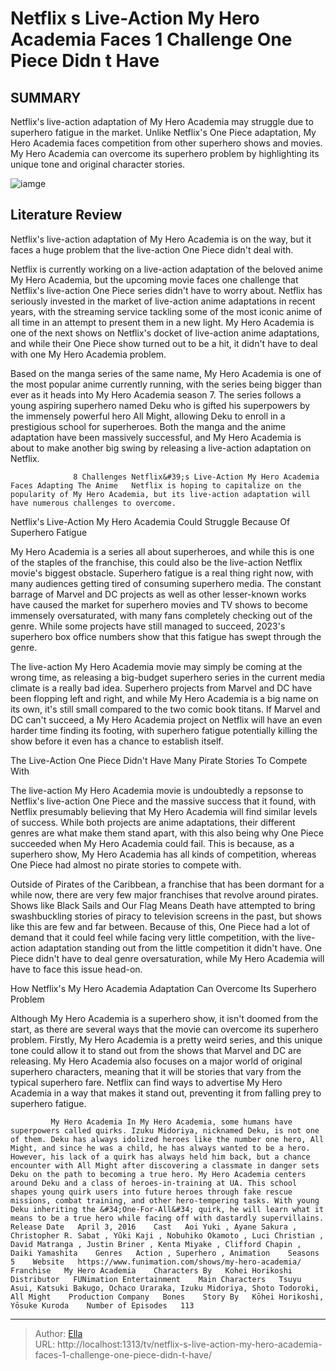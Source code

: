 # Netflix s Live-Action My Hero Academia Faces 1 Challenge One Piece Didn t Have


## SUMMARY 



  Netflix&#39;s live-action adaptation of My Hero Academia may struggle due to superhero fatigue in the market.   Unlike Netflix&#39;s One Piece adaptation, My Hero Academia faces competition from other superhero shows and movies.   My Hero Academia can overcome its superhero problem by highlighting its unique tone and original character stories.  

![iamge](https://static1.srcdn.com/wordpress/wp-content/uploads/2024/01/myheroacademia_faceschallenge_onepiecedidnt.jpg)

## Literature Review
Netflix&#39;s live-action adaptation of My Hero Academia is on the way, but it faces a huge problem that the live-action One Piece didn&#39;t deal with.




Netflix is currently working on a live-action adaptation of the beloved anime My Hero Academia, but the upcoming movie faces one challenge that Netflix&#39;s live-action One Piece series didn&#39;t have to worry about. Netflix has seriously invested in the market of live-action anime adaptations in recent years, with the streaming service tackling some of the most iconic anime of all time in an attempt to present them in a new light. My Hero Academia is one of the next shows on Netflix&#39;s docket of live-action anime adaptations, and while their One Piece show turned out to be a hit, it didn&#39;t have to deal with one My Hero Academia problem.




Based on the manga series of the same name, My Hero Academia is one of the most popular anime currently running, with the series being bigger than ever as it heads into My Hero Academia season 7. The series follows a young aspiring superhero named Deku who is gifted his superpowers by the immensely powerful hero All Might, allowing Deku to enroll in a prestigious school for superheroes. Both the manga and the anime adaptation have been massively successful, and My Hero Academia is about to make another big swing by releasing a live-action adaptation on Netflix.

                  8 Challenges Netflix&#39;s Live-Action My Hero Academia Faces Adapting The Anime   Netflix is hoping to capitalize on the popularity of My Hero Academia, but its live-action adaptation will have numerous challenges to overcome.    


 Netflix&#39;s Live-Action My Hero Academia Could Struggle Because Of Superhero Fatigue 
         




My Hero Academia is a series all about superheroes, and while this is one of the staples of the franchise, this could also be the live-action Netflix movie&#39;s biggest obstacle. Superhero fatigue is a real thing right now, with many audiences getting tired of consuming superhero media. The constant barrage of Marvel and DC projects as well as other lesser-known works have caused the market for superhero movies and TV shows to become immensely oversaturated, with many fans completely checking out of the genre. While some projects have still managed to succeed, 2023&#39;s superhero box office numbers show that this fatigue has swept through the genre.

The live-action My Hero Academia movie may simply be coming at the wrong time, as releasing a big-budget superhero series in the current media climate is a really bad idea. Superhero projects from Marvel and DC have been flopping left and right, and while My Hero Academia is a big name on its own, it&#39;s still small compared to the two comic book titans. If Marvel and DC can&#39;t succeed, a My Hero Academia project on Netflix will have an even harder time finding its footing, with superhero fatigue potentially killing the show before it even has a chance to establish itself.






 The Live-Action One Piece Didn&#39;t Have Many Pirate Stories To Compete With 
         

The live-action My Hero Academia movie is undoubtedly a repsonse to Netflix&#39;s live-action One Piece and the massive success that it found, with Netflix presumably believing that My Hero Academia will find similar levels of success. While both projects are anime adaptations, their different genres are what make them stand apart, with this also being why One Piece succeeded when My Hero Academia could fail. This is because, as a superhero show, My Hero Academia has all kinds of competition, whereas One Piece had almost no pirate stories to compete with.

Outside of Pirates of the Caribbean, a franchise that has been dormant for a while now, there are very few major franchises that revolve around pirates. Shows like Black Sails and Our Flag Means Death have attempted to bring swashbuckling stories of piracy to television screens in the past, but shows like this are few and far between. Because of this, One Piece had a lot of demand that it could feel while facing very little competition, with the live-action adaptation standing out from the little competition it didn&#39;t have. One Piece didn&#39;t have to deal genre oversaturation, while My Hero Academia will have to face this issue head-on.






 How Netflix&#39;s My Hero Academia Adaptation Can Overcome Its Superhero Problem 
          

Although My Hero Academia is a superhero show, it isn&#39;t doomed from the start, as there are several ways that the movie can overcome its superhero problem. Firstly, My Hero Academia is a pretty weird series, and this unique tone could allow it to stand out from the shows that Marvel and DC are releasing. My Hero Academia also focuses on a major world of original superhero characters, meaning that it will be stories that vary from the typical superhero fare. Netflix can find ways to advertise My Hero Academia in a way that makes it stand out, preventing it from falling prey to superhero fatigue.

             My Hero Academia In My Hero Academia, some humans have superpowers called quirks. Izuku Midoriya, nicknamed Deku, is not one of them. Deku has always idolized heroes like the number one hero, All Might, and since he was a child, he has always wanted to be a hero. However, his lack of a quirk has always held him back, but a chance encounter with All Might after discovering a classmate in danger sets Deku on the path to becoming a true hero. My Hero Academia centers around Deku and a class of heroes-in-training at UA. This school shapes young quirk users into future heroes through fake rescue missions, combat training, and other hero-tempering tasks. With young Deku inheriting the &#34;One-For-All&#34; quirk, he will learn what it means to be a true hero while facing off with dastardly supervillains.  Release Date   April 3, 2016    Cast   Aoi Yuki , Ayane Sakura , Christopher R. Sabat , Yûki Kaji , Nobuhiko Okamoto , Luci Christian , David Matranga , Justin Briner , Kenta Miyake , Clifford Chapin , Daiki Yamashita    Genres   Action , Superhero , Animation    Seasons   5    Website   https://www.funimation.com/shows/my-hero-academia/    Franchise   My Hero Academia    Characters By   Kohei Horikoshi    Distributor   FUNimation Entertainment    Main Characters   Tsuyu Asui, Katsuki Bakugo, Ochaco Uraraka, Izuku Midoriya, Shoto Todoroki, All Might    Production Company   Bones    Story By   Kōhei Horikoshi, Yōsuke Kuroda    Number of Episodes   113       





---

> Author: [Ella](https://instagram.hk.cn/)  
> URL: http://localhost:1313/tv/netflix-s-live-action-my-hero-academia-faces-1-challenge-one-piece-didn-t-have/  

